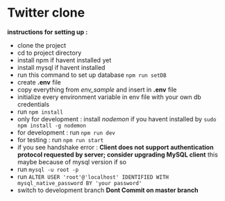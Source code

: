 # Twitter clone

**instructions for setting up :**

- clone the project
- cd to project directory
- install npm if havent installed yet
- install mysql if havent installed
- run this command to set up database `npm run setDB`
- create **.env** file
- copy everything from _env_sample_ and insert in **.env** file
- initialize every environment variable in env file with your own db credentials
- run `npm install`
- only for development : install _nodemon_ if you havent installed by `sudo npm install -g nodemon`
- for development : run `npm run dev`
- for testing : run `npm run start`
- if you see handshake error : **Client does not support authentication protocol requested by server; consider upgrading MySQL client** this maybe because of mysql version if so
- run `mysql -u root -p`
- run `ALTER USER 'root'@'localhost' IDENTIFIED WITH mysql_native_password BY 'your password'`
- switch to development branch **Dont Commit on master branch**
